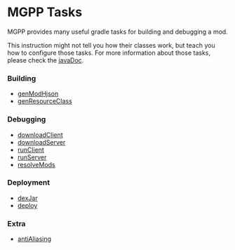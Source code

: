 # MGPP Tasks
MGPP provides many useful gradle tasks for building and debugging a mod.

This instruction might not tell you how their classes work,
but teach you how to configure those tasks.
For more information about those tasks, please check the [javaDoc](https://plumygame.github.io/mgppDoc).

### Building
- [genModHjson](task-genModHjson.md)
- [genResourceClass](task-genResourceClass.md)

### Debugging

- [downloadClient](task-downloadClient.md)
- [downloadServer](task-downloadServer.md)
- [runClient](task-runClient.md)
- [runServer](task-runServer.md)
- [resolveMods](task-resolveMods.md)

### Deployment
- [dexJar](task-dexJar.md)
- [deploy](task-deploy.md)

### Extra
- [antiAliasing](task-antiAliasing.md)
